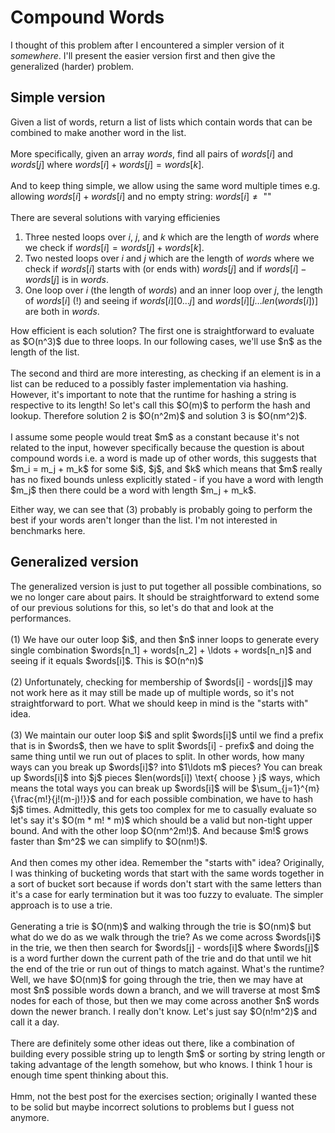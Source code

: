 <!-- markdownlint-disable MD041 -->
# Compound Words

I thought of this problem after I encountered a simpler version of it *somewhere*.
I'll present the easier version first and then give the generalized (harder) problem.

## Simple version

<p>

Given a list of words, return a list of lists which contain words that can be combined
to make another word in the list.
<br />
<br />
More specifically, given an array $words$, find all pairs of $words[i]$ and $words[j]$
where $words[i] + words[j] = words[k]$.
<br />
<br />
And to keep thing simple, we allow using the same word multiple times e.g. allowing
$words[i] + words[i]$ and no empty string: $words[i] \neq \text{ ""}$
<br />
<br />
There are several solutions with varying efficienies
</p>

1. Three nested loops over $i$, $j$, and $k$ which are the length of $words$ where
   we check if $words[i] = words[j] + words[k]$.
2. Two nested loops over $i$ and $j$ which are the length of $words$ where we check
   if $words[i]$ starts with (or ends with) $words[j]$ and if
   $words[i] - words[j]$ is in $words$.
3. One loop over $i$ (the length of $words$) and an inner loop over $j$, the length
   of $words[i]$ (!) and seeing if $words[i][0\ldots j]$ and
   $words[i][j\ldots len(words[i])]$ are both in $words$.

<p>
How efficient is each solution? The first one is straightforward to evaluate as $O(n^3)$
due to three loops. In our following cases, we'll use $n$ as the length of the list.
<br />
<br />
The second and third are more interesting, as checking if an element is in a list
can be reduced to a possibly faster implementation via hashing. However, it's important
to note that the runtime for hashing a string is respective to its length! So let's
call this $O(m)$ to perform the hash and lookup. Therefore solution 2 is $O(n^2m)$
and solution 3 is $O(nm^2)$.
<br />
<br />
I assume some people would treat $m$ as a constant because it's not related to the
input, however specifically because the question is about compound words i.e. a
word is made up of other words, this suggests that $m_i = m_j + m_k$ for some
$i$, $j$, and $k$ which means that $m$ really has no fixed bounds unless explicitly
stated - if you have a word with length $m_j$ then there could be a word with length
$m_j + m_k$.

Either way, we can see that (3) probably is probably going to perform the best if
your words aren't longer than the list. I'm not interested in benchmarks here.
</p>

## Generalized version

<p>
The generalized version is just to put together all possible combinations, so we
no longer care about pairs. It should be straightforward to extend some of our previous
solutions for this, so let's do that and look at the performances.
<br />
<br />
(1) We have our outer loop $i$, and then $n$ inner loops to generate every single
combination $words[n_1] + words[n_2] + \ldots + words[n_n]$ and seeing if it equals
$words[i]$. This is $O(n^n)$
<br />
<br />
(2) Unfortunately, checking for membership of $words[i] - words[j]$ may not work
here as it may still be made up of multiple words, so it's not straightforward to
port. What we should keep in mind is the "starts with" idea.
<br />
<br />
(3) We maintain our outer loop $i$ and split $words[i]$ until we find a prefix that
is in $words$, then we have to split $words[i] - prefix$ and doing the same thing
until we run out of places to split. In other words, how many ways can you break
up $words[i]$? into $1\ldots m$ pieces? You can break up $words[i]$ into $j$ pieces
$len(words[i]) \text{ choose } j$ ways, which means the total ways you can break
up $words[i]$ will be $\sum_{j=1}^{m}{\frac{m!}{j!(m-j)!}}$ and for each possible
combination, we have to hash $j$ times. Admittedly, this gets too complex for me
to casually evaluate so let's say it's $O(m * m! * m)$ which should be a valid but
non-tight upper bound. And with the other loop $O(nm^2m!)$. And because $m!$ grows
faster than $m^2$ we can simplify to $O(nm!)$.
<br />
<br />
And then comes my other idea. Remember the "starts with" idea? Originally, I was
thinking of bucketing words that start with the same words together in a sort of
bucket sort because if words don't start with the same letters than it's a case for
early termination but it was too fuzzy to evaluate. The simpler approach is to use
a trie.
<br />
<br />
Generating a trie is $O(nm)$ and walking through the trie is $O(nm)$ but what do
we do as we walk through the trie? As we come across $words[i]$ in the trie, we then
then search for $words[j] - words[i]$ where $words[j]$ is a word further down the
current path of the trie and do that until we hit the end of the trie or run out
of things to match against. What's the runtime? Well, we have $O(nm)$ for going
through the trie, then we may have at most $n$ possible words down a branch, and
we will traverse at most $m$ nodes for each of those, but then we may come across
another $n$ words down the newer branch. I really don't know. Let's just say
$O(n!m^2)$ and call it a day.
<br />
<br />
There are definitely some other ideas out there, like a combination of building
every possible string up to length $m$ or sorting by string length or taking advantage
of the length somehow, but who knows. I think 1 hour is enough time spent thinking
about this.
<br />
<br />
Hmm, not the best post for the exercises section; originally I wanted these to be
solid but maybe incorrect solutions to problems but I guess not anymore.
</p>

